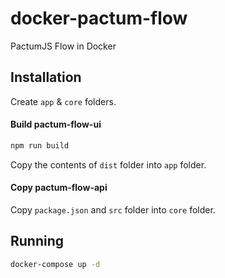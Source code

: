 # docker-pactum-flow

PactumJS Flow in Docker

## Installation

Create `app` & `core` folders.

#### Build pactum-flow-ui

```sh
npm run build
```

Copy the contents of `dist` folder into `app` folder.

#### Copy pactum-flow-api

Copy `package.json` and `src` folder into `core` folder.

## Running

```sh
docker-compose up -d
```